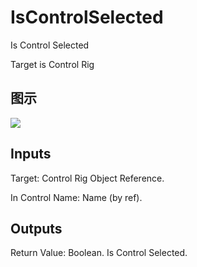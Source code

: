 # IsControlSelected

Is Control Selected

Target is Control Rig

## 图示

![]($-20221218-18314851.png)

## Inputs

Target: Control Rig Object Reference.

In Control Name: Name (by ref).  

## Outputs

Return Value: Boolean. Is Control Selected.

